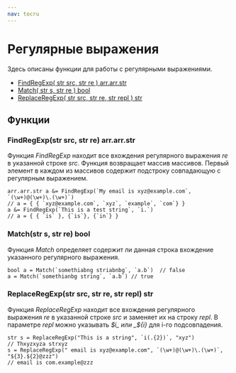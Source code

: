 ```yaml
---
nav: tocru
---
```


# Регулярные выражения

Здесь описаны функции для работы с регулярными выражениями.

* [FindRegExp\( str src, str re \) arr.arr.str](regexp.md#findregexpstr-src-str-re-arrarrstr)
* [Match\( str s, str re \) bool](regexp.md#matchstr-s-str-re-bool)
* [ReplaceRegExp\( str src, str re, str repl \) str](regexp.md#replaceregexpstr-src-str-re-str-repl-str)

## Функции

### FindRegExp\(str src, str re\) arr.arr.str

Функция _FindRegExp_ находит все вхождения регулярного выражения _re_ в указанной строке _src_. Функция возвращает массив массивов. Первый элемент в каждом из массивов содержит подстроку совпадающую с регулярным выражением.

```text
arr.arr.str a &= FindRegExp(`My email is xyz@example.com`, `(\w+)@(\w+)\.(\w+)`)
// a = { { `xyz@example.com`, `xyz`, `example`, `com`} }
a &= FindRegExp(`This is a test string`, `i.`)
// a = { { `is` }, {`is`}, {`in`} }
```

### Match\(str s, str re\) bool

Функция _Match_ определяет содержит ли данная строка вхождение указанного регулярного выражения.

```text
bool a = Match(`somethiabng striabnbg`, `a.b`)  // false
a = Match(`somethianbg string`, `a.b`) // true
```

### ReplaceRegExp\(str src, str re, str repl\) str

Функция _ReplaceRegExp_ находит все вхождения регулярного выражения _re_ в указанной строке _src_ и заменяет их на строку _repl_. В параметре _repl_ можно указывать _$i_ или _${i}_ для i-го подсовпадения.

```text
str s = ReplaceRegExp("This is a string", `i(.{2})`, "xyz") 
// Thxyzxyza strxyz
s = ReplaceRegExp(" email is xyz@example.com", `(\w+)@(\w+)\.(\w+)`, "${3}.${2}@zzz")
// email is com.example@zzz
```

